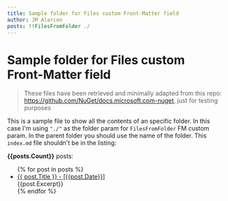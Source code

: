 ```yaml
---
title: Sample folder for Files custom Front-Matter field
author: JM Alarcon
posts: !!FilesFromFolder ./
---
```


# Sample folder for Files custom Front-Matter field

>These files have been retrieved and minimally adapted from this repo: https://github.com/NuGet/docs.microsoft.com-nuget, just for testing purposes

This is a sample file to show all the contents of an specific folder. In this case I'm using `"./"` as the folder param for `FilesFromFolder` FM custom param. In the parent folder you should use the name of the folder. This `index.md` file shouldn't be in the listing:

**{{posts.Count}}** posts:

<ul>
{% for post in posts %}
    <li>
        <a href="{{post.URL}}">{{ post.Title }} - [{{post.Date}}]</a><br>
        {{post.Excerpt}}
    </li>
{% endfor %}
</ul>